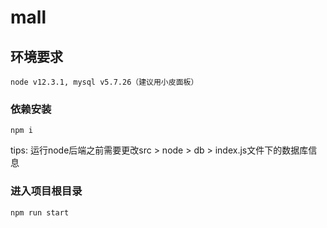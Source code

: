 # mall

## 环境要求
```
node v12.3.1, mysql v5.7.26（建议用小皮面板）
```

### 依赖安装
```
npm i
```

tips: 运行node后端之前需要更改src > node > db > index.js文件下的数据库信息


### 进入项目根目录
```
npm run start
```
